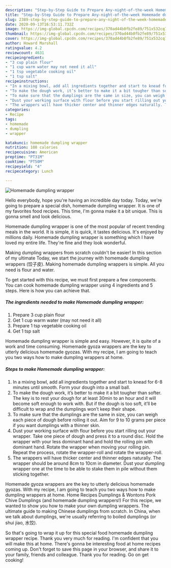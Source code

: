 ```yaml
---
description: "Step-by-Step Guide to Prepare Any-night-of-the-week Homemade dumpling wrapper"
title: "Step-by-Step Guide to Prepare Any-night-of-the-week Homemade dumpling wrapper"
slug: 2389-step-by-step-guide-to-prepare-any-night-of-the-week-homemade-dumpling-wrapper
date: 2020-09-13T16:53:11.732Z
image: https://img-global.cpcdn.com/recipes/370ad44b0fb2fe89/751x532cq70/homemade-dumpling-wrapper-recipe-main-photo.jpg
thumbnail: https://img-global.cpcdn.com/recipes/370ad44b0fb2fe89/751x532cq70/homemade-dumpling-wrapper-recipe-main-photo.jpg
cover: https://img-global.cpcdn.com/recipes/370ad44b0fb2fe89/751x532cq70/homemade-dumpling-wrapper-recipe-main-photo.jpg
author: Howard Marshall
ratingvalue: 4.2
reviewcount: 4631
recipeingredient:
- "3 cup plain flour"
- "1 cup warm water may not need it all"
- "1 tsp vegetable cooking oil"
- "1 tsp salt"
recipeinstructions:
- "In a mixing bowl, add all ingredients together and start to knead for 6-8 minutes until smooth. Form your dough into a small ball."
- "To make the dough work, it’s better to make it a bit tougher than softer. The key is to rest your dough for at least 30min to an hour and it will become soft enough to work with. But if the dough is too soft, it’ll be difficult to wrap and the dumplings won’t keep their shape."
- "To make sure that the dumplings are the same in size, you can weigh each piece of dough before rolling it out. Aim for 9 to 10 grams per piece if you want dumplings with a thinner skin."
- "Dust your working surface with flour before you start rilling out your wrapper. Take one piece of dough and press it to a round disc. Hold the wrapper with your less dominant hand and hold the rolling pin with dominant hand. Rotate the wrapper when moving your rolling pin. Repeat the process, rotate the wrapper-roll and rotate the wrapper-roll."
- "The wrappers will have thicker center and thinner edges naturally. The wrapper should be around 8cm to 10cm in diameter. Dust your dumpling wrapper one at the time to be able to stake them in pile without them sticking together."
categories:
- Recipe
tags:
- homemade
- dumpling
- wrapper

katakunci: homemade dumpling wrapper 
nutrition: 108 calories
recipecuisine: American
preptime: "PT31M"
cooktime: "PT50M"
recipeyield: "4"
recipecategory: Lunch

---
```



![Homemade dumpling wrapper](https://img-global.cpcdn.com/recipes/370ad44b0fb2fe89/751x532cq70/homemade-dumpling-wrapper-recipe-main-photo.jpg)

Hello everybody, hope you're having an incredible day today. Today, we're going to prepare a special dish, homemade dumpling wrapper. It is one of my favorites food recipes. This time, I'm gonna make it a bit unique. This is gonna smell and look delicious.

Homemade dumpling wrapper is one of the most popular of recent trending meals in the world. It is simple, it is quick, it tastes delicious. It's enjoyed by millions daily. Homemade dumpling wrapper is something which I have loved my entire life. They're fine and they look wonderful.

Making dumpling wrappers from scratch couldn&#39;t be easier! In this section of my ultimate Today, we start the journey with homemade dumpling wrappers (饺子皮). Making homemade dumpling wrappers is simple. All you need is flour and water.


To get started with this recipe, we must first prepare a few components. You can cook homemade dumpling wrapper using 4 ingredients and 5 steps. Here is how you can achieve that.

<!--inarticleads1-->

##### The ingredients needed to make Homemade dumpling wrapper:

1. Prepare 3 cup plain flour
1. Get 1 cup warm water (may not need it all)
1. Prepare 1 tsp vegetable cooking oil
1. Get 1 tsp salt


Homemade dumpling wrapper is simple and easy. However, it is quite of a work and time consuming. Homemade gyoza wrappers are the key to utterly delicious homemade gyozas. With my recipe, I am going to teach you two ways how to make dumpling wrappers at home. 

<!--inarticleads2-->

##### Steps to make Homemade dumpling wrapper:

1. In a mixing bowl, add all ingredients together and start to knead for 6-8 minutes until smooth. Form your dough into a small ball.
1. To make the dough work, it’s better to make it a bit tougher than softer. The key is to rest your dough for at least 30min to an hour and it will become soft enough to work with. But if the dough is too soft, it’ll be difficult to wrap and the dumplings won’t keep their shape.
1. To make sure that the dumplings are the same in size, you can weigh each piece of dough before rolling it out. Aim for 9 to 10 grams per piece if you want dumplings with a thinner skin.
1. Dust your working surface with flour before you start rilling out your wrapper. Take one piece of dough and press it to a round disc. Hold the wrapper with your less dominant hand and hold the rolling pin with dominant hand. Rotate the wrapper when moving your rolling pin. Repeat the process, rotate the wrapper-roll and rotate the wrapper-roll.
1. The wrappers will have thicker center and thinner edges naturally. The wrapper should be around 8cm to 10cm in diameter. Dust your dumpling wrapper one at the time to be able to stake them in pile without them sticking together.


Homemade gyoza wrappers are the key to utterly delicious homemade gyozas. With my recipe, I am going to teach you two ways how to make dumpling wrappers at home. Home Recipes Dumplings &amp; Wontons Pork Chive Dumplings (and homemade dumpling wrappers!) For this recipe, we wanted to show you how to make your own dumpling wrappers. The ultimate guide to making Chinese dumplings from scratch. In China, when we talk about dumplings, we&#39;re usually referring to boiled dumplings (or shui jiao, 水饺). 

So that's going to wrap it up for this special food homemade dumpling wrapper recipe. Thank you very much for reading. I'm confident that you will make this at home. There's gonna be interesting food at home recipes coming up. Don't forget to save this page in your browser, and share it to your family, friends and colleague. Thank you for reading. Go on get cooking!
